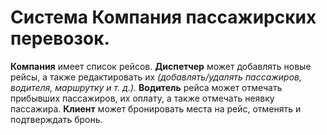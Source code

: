# Система **Компания** пассажирских перевозок. 

**Компания** имеет список рейсов.
**Диспетчер** может добавлять новые рейсы, а также редактировать их *(добавлять/удалять пассажиров, водителя, маршрутку и т. д.).*
**Водитель** рейса может отмечать прибывших пассажиров, их оплату, а также отмечать неявку пассажира.
**Клиент** может бронировать места на рейс, отменять и подтверждать бронь.
